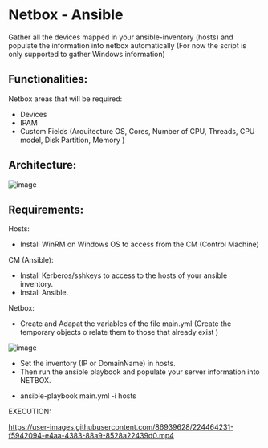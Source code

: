# Netbox - Ansible

Gather all the devices mapped in your ansible-inventory (hosts) and populate the information into netbox automatically
(For now the script is only supported to gather Windows information)

## Functionalities:
Netbox areas that will be required:
- Devices
- IPAM
- Custom Fields (Arquitecture OS, Cores, Number of CPU, Threads, CPU model, Disk Partition, Memory )

## Architecture:
![image](https://user-images.githubusercontent.com/86939628/224460873-fbf4040f-dc70-4729-8ad1-43bf1a8864d3.png)

## Requirements:
Hosts:
  - Install WinRM on Windows OS to access from the CM (Control Machine)

CM (Ansible):
  - Install Kerberos/sshkeys to access to the hosts of your ansible inventory.
  - Install Ansible.
  
Netbox:
  - Create and Adapat the variables of the file main.yml (Create the temporary objects o relate them to those that already exist
 )
  
![image](https://user-images.githubusercontent.com/86939628/224463483-bfe48c3f-af41-47ad-80ed-95021e0f2ecd.png)
 
  - Set the inventory (IP or DomainName) in hosts.
  - Then run the ansible playbook and populate your server information into NETBOX.
  * ansible-playbook main.yml -i hosts

EXECUTION:

https://user-images.githubusercontent.com/86939628/224464231-f5942094-e4aa-4383-88a9-8528a22439d0.mp4


  
  
